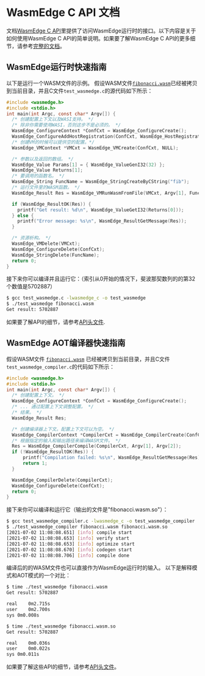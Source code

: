 # WasmEdge C API 文档

文档[WasmEdge C API](../include/api/wasmedge.h.in)里提供了访问WasmEdge运行时的接口。以下内容是关于如何使用WasmEdge C API的简单说明。如果要了解WasmEdge C API的更多细节，请参考[完整的文档](c_api.md)。

## WasmEdge运行时快速指南

以下是运行一个WASM文件的示例。
假设WASM文件[`fibonacci.wasm`](../tools/wasmedge/examples/fibonacci.wasm)已经被拷贝到当前目录，并且C文件`test_wasmedge.c`的源代码如下所示：

```c
#include <wasmedge.h>
#include <stdio.h>
int main(int Argc, const char* Argv[]) {
  /* 创建配置上下文以及WASI支持。 */
  /* 除非你需要使用WASI，否则这步不是必须的。 */
  WasmEdge_ConfigureContext *ConfCxt = WasmEdge_ConfigureCreate();
  WasmEdge_ConfigureAddHostRegistration(ConfCxt, WasmEdge_HostRegistration_Wasi);
  /* 创建VM的时候可以提供空的配置。*/
  WasmEdge_VMContext *VMCxt = WasmEdge_VMCreate(ConfCxt, NULL);

  /* 参数以及返回的数组。 */
  WasmEdge_Value Params[1] = { WasmEdge_ValueGenI32(32) };
  WasmEdge_Value Returns[1];
  /* 要调用的函数名。 */
  WasmEdge_String FuncName = WasmEdge_StringCreateByCString("fib");
  /* 运行文件里的WASM函数。 */
  WasmEdge_Result Res = WasmEdge_VMRunWasmFromFile(VMCxt, Argv[1], FuncName, Params, 1, Returns, 1);

  if (WasmEdge_ResultOK(Res)) {
    printf("Get result: %d\n", WasmEdge_ValueGetI32(Returns[0]));
  } else {
    printf("Error message: %s\n", WasmEdge_ResultGetMessage(Res));
  }

  /* 资源析构。 */
  WasmEdge_VMDelete(VMCxt);
  WasmEdge_ConfigureDelete(ConfCxt);
  WasmEdge_StringDelete(FuncName);
  return 0;
}
```

接下来你可以编译并且运行它：（索引从0开始的情况下，斐波那契数列的的第32个数值是5702887）

```bash
$ gcc test_wasmedge.c -lwasmedge_c -o test_wasmedge
$ ./test_wasmedge fibonacci.wasm
Get result: 5702887
```

如果要了解API的细节，请参考[API头文件](../include/api/wasmedge.h.in).

## WasmEdge AOT编译器快速指南

假设WASM文件 [`fibonacci.wasm`](../tools/wasmedge/examples/fibonacci.wasm) 已经被拷贝到当前目录，并且C文件`test_wasmedge_compiler.c`的代码如下所示：

```c
#include <wasmedge.h>
#include <stdio.h>
int main(int Argc, const char* Argv[]) {
  /* 创建配置上下文。 */
  WasmEdge_ConfigureContext *ConfCxt = WasmEdge_ConfigureCreate();
  /* ... 通过配置上下文调整配置。 */
  /* 结果。 */
  WasmEdge_Result Res;

  /* 创建编译器上下文。配置上下文可以为空。 */
  WasmEdge_CompilerContext *CompilerCxt = WasmEdge_CompilerCreate(ConfCxt);
  /* 根据指定的输入和输出路径来编译WASM文件。 */
  Res = WasmEdge_CompilerCompile(CompilerCxt, Argv[1], Argv[2]);
  if (!WasmEdge_ResultOK(Res)) {
      printf("Compilation failed: %s\n", WasmEdge_ResultGetMessage(Res));
      return 1;
  }

  WasmEdge_CompilerDelete(CompilerCxt);
  WasmEdge_ConfigureDelete(ConfCxt);
  return 0;
}
```

接下来你可以编译和运行它（输出的文件是"fibonacci.wasm.so"）：

```bash
$ gcc test_wasmedge_compiler.c -lwasmedge_c -o test_wasmedge_compiler
$ ./test_wasmedge_compiler fibonacci.wasm fibonacci.wasm.so
[2021-07-02 11:08:08.651] [info] compile start
[2021-07-02 11:08:08.653] [info] verify start
[2021-07-02 11:08:08.653] [info] optimize start
[2021-07-02 11:08:08.670] [info] codegen start
[2021-07-02 11:08:08.706] [info] compile done
```

编译后的的WASM文件也可以直接作为WasmEdge运行时的输入。
以下是解释模式和AOT模式的一个对比：

```bash
$ time ./test_wasmedge fibonacci.wasm
Get result: 5702887

real	0m2.715s
user	0m2.700s
sys	0m0.008s

$ time ./test_wasmedge fibonacci.wasm.so
Get result: 5702887

real	0m0.036s
user	0m0.022s
sys	0m0.011s
```

如果要了解这些API的细节，请参考[API头文件](../include/api/wasmedge.h.in)。
